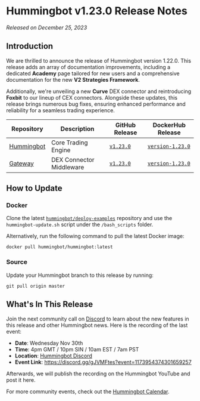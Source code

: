 # Hummingbot v1.23.0 Release Notes

*Released on December 25, 2023*

## Introduction

We are thrilled to announce the release of Hummingbot version 1.22.0. This release adds an array of documentation improvements, including a dedicated **Academy** page tailored for new users and a comprehensive documentation for the new **V2 Strategies Framework**. 

Additionally, we're unveiling a new **Curve** DEX connector and reintroducing **Foxbit** to our lineup of CEX connectors. Alongside these updates, this release brings numerous bug fixes, ensuring enhanced performance and reliability for a seamless trading experience.


| Repository | Description | GitHub Release | DockerHub Release |
|------------|-------------|----------------|-------------------|
| [Hummingbot](https://github.com/hummingbot/hummingbot) | Core Trading Engine | [`v1.23.0`](https://github.com/hummingbot/hummingbot/releases/tag/v1.23.0) | [`version-1.23.0`](https://hub.docker.com/r/hummingbot/hummingbot/tags?name=version-1.23.0) |
| [Gateway](https://github.com/hummingbot/gateway) | DEX Connector Middleware | [`v1.23.0`](https://github.com/hummingbot/gateway/releases/tag/v1.23.0) | [`version-1.23.0`](https://hub.docker.com/r/hummingbot/gateway/tags?name=version-1.23.0) |

## How to Update

### Docker

Clone the latest [`hummingbot/deploy-examples`](https://github.com/hummingbot/deploy-examples) repository and use the `hummingbot-update.sh` script under the `/bash_scripts` folder.

Alternatively, run the following command to pull the latest Docker image:

```
docker pull hummingbot/hummingbot:latest
```

### Source

Update your Hummingbot branch to this release by running:

```
git pull origin master
```

## What's In This Release

Join the next community call on [Discord](https://discord.gg/hummingbot) to learn about the new features in this release and other Hummingbot news. Here is the recording of the last event:

* **Date**: Wednesday Nov 30th
* **Time**: 4pm GMT / 10pm SIN / 10am EST / 7am PST 
* **Location**: [Hummingbot Discord](https://discord.gg/hummingbot)
* **Event Link**: <https://discord.gg/gJVMFtes?event=1173954374301659257>

Afterwards, we will publish the recording on the Hummingbot YouTube and post it here.

For more community events, check out the [Hummingbot Calendar](https://www.notion.so/hummingbot-foundation/5c767683f80b45c4934aa8cf755a2ff5?v=4dd057ac162f49c9813e11cec0688204&pvs=4).
